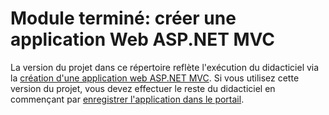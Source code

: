 # <a name="completed-module-create-an-aspnet-mvc-web-app"></a>Module terminé: créer une application Web ASP.NET MVC

La version du projet dans ce répertoire reflète l'exécution du didacticiel via la [création d'une application web ASP.NET MVC](https://docs.microsoft.com/graph/training/aspnet-tutorial?tutorial-step=1). Si vous utilisez cette version du projet, vous devez effectuer le reste du didacticiel en commençant par [enregistrer l'application dans le portail](https://docs.microsoft.com/graph/training/aspnet-tutorial?tutorial-step=2).